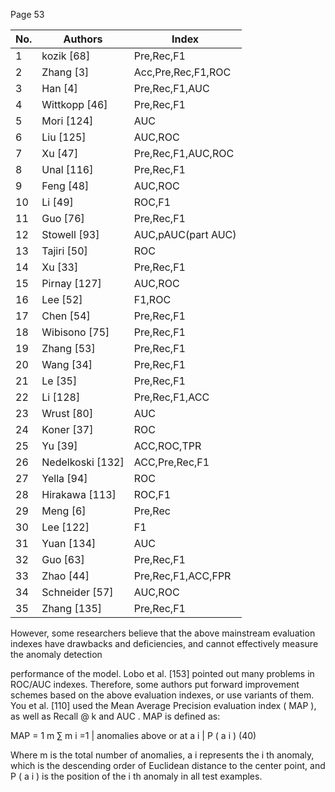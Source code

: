 Page 53

|   No. | Authors          | Index              |
|-------|------------------|--------------------|
|     1 | kozik [68]       | Pre,Rec,F1         |
|     2 | Zhang [3]        | Acc,Pre,Rec,F1,ROC |
|     3 | Han [4]          | Pre,Rec,F1,AUC     |
|     4 | Wittkopp [46]    | Pre,Rec,F1         |
|     5 | Mori [124]       | AUC                |
|     6 | Liu [125]        | AUC,ROC            |
|     7 | Xu [47]          | Pre,Rec,F1,AUC,ROC |
|     8 | Unal [116]       | Pre,Rec,F1         |
|     9 | Feng [48]        | AUC,ROC            |
|    10 | Li [49]          | ROC,F1             |
|    11 | Guo [76]         | Pre,Rec,F1         |
|    12 | Stowell [93]     | AUC,pAUC(part AUC) |
|    13 | Tajiri [50]      | ROC                |
|    14 | Xu [33]          | Pre,Rec,F1         |
|    15 | Pirnay [127]     | AUC,ROC            |
|    16 | Lee [52]         | F1,ROC             |
|    17 | Chen [54]        | Pre,Rec,F1         |
|    18 | Wibisono [75]    | Pre,Rec,F1         |
|    19 | Zhang [53]       | Pre,Rec,F1         |
|    20 | Wang [34]        | Pre,Rec,F1         |
|    21 | Le [35]          | Pre,Rec,F1         |
|    22 | Li [128]         | Pre,Rec,F1,ACC     |
|    23 | Wrust [80]       | AUC                |
|    24 | Koner [37]       | ROC                |
|    25 | Yu [39]          | ACC,ROC,TPR        |
|    26 | Nedelkoski [132] | ACC,Pre,Rec,F1     |
|    27 | Yella [94]       | ROC                |
|    28 | Hirakawa [113]   | ROC,F1             |
|    29 | Meng [6]         | Pre,Rec            |
|    30 | Lee [122]        | F1                 |
|    31 | Yuan [134]       | AUC                |
|    32 | Guo [63]         | Pre,Rec,F1         |
|    33 | Zhao [44]        | Pre,Rec,F1,ACC,FPR |
|    34 | Schneider [57]   | AUC,ROC            |
|    35 | Zhang [135]      | Pre,Rec,F1         |

However, some researchers believe that the above mainstream evaluation indexes have drawbacks and deficiencies, and cannot effectively measure the anomaly detection

performance of the model. Lobo et al. [153] pointed out many problems in ROC/AUC indexes. Therefore, some authors put forward improvement schemes based on the above evaluation indexes, or use variants of them. You et al. [110] used the Mean Average Precision evaluation index ( MAP ), as well as Recall @ k and AUC . MAP is defined as:

MAP = 1 m ∑ m i =1 | anomalies above or at a i | P ( a i ) (40)

Where m is the total number of anomalies, a i represents the i th anomaly, which is the descending order of Euclidean distance to the center point, and P ( a i ) is the position of the i th anomaly in all test examples.